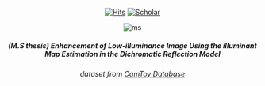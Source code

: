 <div align=center>

[![Hits](https://hits.seeyoufarm.com/api/count/incr/badge.svg?url=https%3A%2F%2Fgithub.com%2FOdin-son&count_bg=%2379C83D&title_bg=%23555555&icon=&icon_color=%23E7E7E7&title=hits&edge_flat=false)](https://hits.seeyoufarm.com)
[![Scholar](https://img.shields.io/badge/Pub-white?logo=Google-Scholar&style=plastic?link=https://bit.ly/2TKykSd&link=https://bit.ly/2TKykSd)](https://bit.ly/2TKykSd)

![ms](enhancement.gif) <br>

##### (M.S thesis) Enhancement of Low-illuminance Image Using the illuminant Map Estimation in the Dichromatic Reflection Model
 
###### dataset from [CamToy Database](http://web4.cs.ucl.ac.uk/staff/g.brostow/MotionSegRecData/index_draft01.html)

</div>
